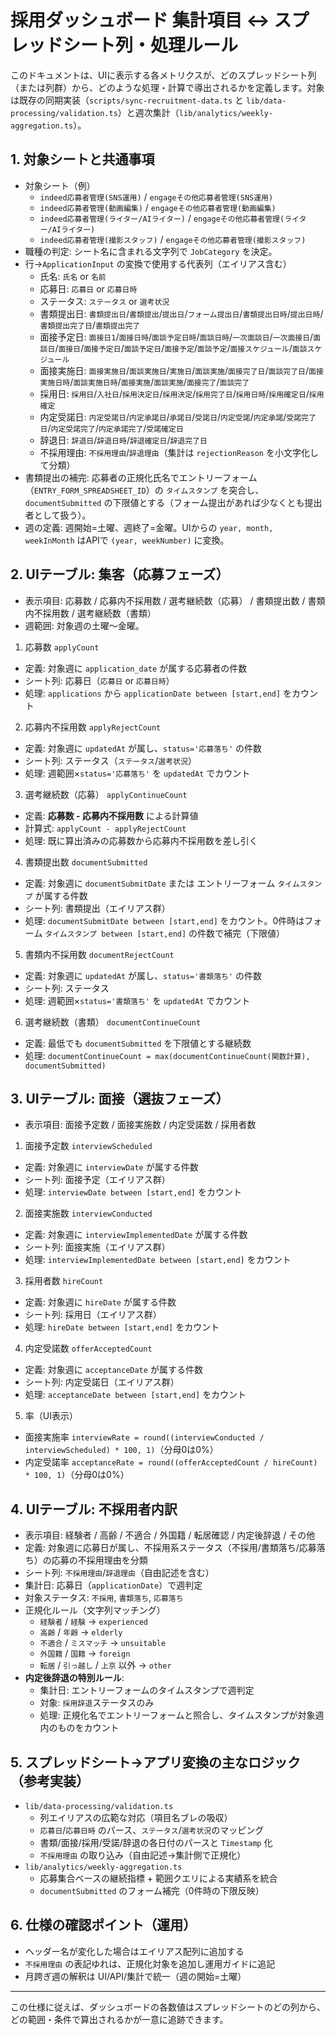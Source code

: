 # 採用ダッシュボード 集計項目 ↔ スプレッドシート列・処理ルール

このドキュメントは、UIに表示する各メトリクスが、どのスプレッドシート列（または列群）から、どのような処理・計算で導出されるかを定義します。対象は既存の同期実装（`scripts/sync-recruitment-data.ts` と `lib/data-processing/validation.ts`）と週次集計（`lib/analytics/weekly-aggregation.ts`）。

## 1. 対象シートと共通事項
- 対象シート（例）
  - `indeed応募者管理(SNS運用)` / `engageその他応募者管理(SNS運用)`
  - `indeed応募者管理(動画編集)` / `engageその他応募者管理(動画編集)`
  - `indeed応募者管理(ライター/AIライター)` / `engageその他応募者管理(ライター/AIライター)`
  - `indeed応募者管理(撮影スタッフ)` / `engageその他応募者管理(撮影スタッフ)`
- 職種の判定: シート名に含まれる文字列で `JobCategory` を決定。
- 行→`ApplicationInput` の変換で使用する代表列（エイリアス含む）
  - 氏名: `氏名` or `名前`
  - 応募日: `応募日` or `応募日時`
  - ステータス: `ステータス` or `選考状況`
  - 書類提出日: `書類提出日`/`書類提出`/`提出日`/`フォーム提出日`/`書類提出日時`/`提出日時`/`書類提出完了日`/`書類提出完了`
  - 面接予定日: `面接日1`/`面接日時`/`面談予定日時`/`面談日時`/`一次面談日`/`一次面接日`/`面談日`/`面接日`/`面接予定日`/`面談予定日`/`面接予定`/`面談予定`/`面接スケジュール`/`面談スケジュール`
  - 面接実施日: `面接実施日`/`面談実施日`/`実施日`/`面談実施`/`面接完了日`/`面談完了日`/`面接実施日時`/`面談実施日時`/`面接実施`/`面談実施`/`面接完了`/`面談完了`
  - 採用日: `採用日`/`入社日`/`採用決定日`/`採用決定`/`採用完了日`/`採用日時`/`採用確定日`/`採用確定`
  - 内定受諾日: `内定受諾日`/`内定承諾日`/`承諾日`/`受諾日`/`内定受諾`/`内定承諾`/`受諾完了日`/`内定受諾完了`/`内定承諾完了`/`受諾確定日`
  - 辞退日: `辞退日`/`辞退日時`/`辞退確定日`/`辞退完了日`
  - 不採用理由: `不採用理由`/`辞退理由`（集計は `rejectionReason` を小文字化して分類）
- 書類提出の補完: 応募者の正規化氏名でエントリーフォーム（`ENTRY_FORM_SPREADSHEET_ID`）の `タイムスタンプ` を突合し、`documentSubmitted` の下限値とする（フォーム提出があれば少なくとも提出者として扱う）。
- 週の定義: 週開始=土曜、週終了=金曜。UIからの `year, month, weekInMonth` はAPIで `(year, weekNumber)` に変換。

## 2. UIテーブル: 集客（応募フェーズ）
- 表示項目: 応募数 / 応募内不採用数 / 選考継続数（応募） / 書類提出数 / 書類内不採用数 / 選考継続数（書類）
- 週範囲: 対象週の土曜〜金曜。

1) 応募数 `applyCount`
- 定義: 対象週に `application_date` が属する応募者の件数
- シート列: 応募日（`応募日` or `応募日時`）
- 処理: `applications` から `applicationDate between [start,end]` をカウント

2) 応募内不採用数 `applyRejectCount`
- 定義: 対象週に `updatedAt` が属し、`status='応募落ち'` の件数
- シート列: ステータス（`ステータス`/`選考状況`）
- 処理: 週範囲×`status='応募落ち'` を `updatedAt` でカウント

3) 選考継続数（応募） `applyContinueCount`
- 定義: **応募数 - 応募内不採用数** による計算値
- 計算式: `applyCount - applyRejectCount`
- 処理: 既に算出済みの応募数から応募内不採用数を差し引く

4) 書類提出数 `documentSubmitted`
- 定義: 対象週に `documentSubmitDate` または エントリーフォーム `タイムスタンプ` が属する件数
- シート列: 書類提出（エイリアス群）
- 処理: `documentSubmitDate between [start,end]` をカウント。0件時はフォーム `タイムスタンプ between [start,end]` の件数で補完（下限値）

5) 書類内不採用数 `documentRejectCount`
- 定義: 対象週に `updatedAt` が属し、`status='書類落ち'` の件数
- シート列: ステータス
- 処理: 週範囲×`status='書類落ち'` を `updatedAt` でカウント

6) 選考継続数（書類） `documentContinueCount`
- 定義: 最低でも `documentSubmitted` を下限値とする継続数
- 処理: `documentContinueCount = max(documentContinueCount(関数計算), documentSubmitted)`

## 3. UIテーブル: 面接（選抜フェーズ）
- 表示項目: 面接予定数 / 面接実施数 / 内定受諾数 / 採用者数

1) 面接予定数 `interviewScheduled`
- 定義: 対象週に `interviewDate` が属する件数
- シート列: 面接予定（エイリアス群）
- 処理: `interviewDate between [start,end]` をカウント

2) 面接実施数 `interviewConducted`
- 定義: 対象週に `interviewImplementedDate` が属する件数
- シート列: 面接実施（エイリアス群）
- 処理: `interviewImplementedDate between [start,end]` をカウント

3) 採用者数 `hireCount`
- 定義: 対象週に `hireDate` が属する件数
- シート列: 採用日（エイリアス群）
- 処理: `hireDate between [start,end]` をカウント

4) 内定受諾数 `offerAcceptedCount`
- 定義: 対象週に `acceptanceDate` が属する件数
- シート列: 内定受諾日（エイリアス群）
- 処理: `acceptanceDate between [start,end]` をカウント

5) 率（UI表示）
- 面接実施率 `interviewRate = round((interviewConducted / interviewScheduled) * 100, 1)`（分母0は0%）
- 内定受諾率 `acceptanceRate = round((offerAcceptedCount / hireCount) * 100, 1)`（分母0は0%）

## 4. UIテーブル: 不採用者内訳
- 表示項目: 経験者 / 高齢 / 不適合 / 外国籍 / 転居確認 / 内定後辞退 / その他
- 定義: 対象週に応募日が属し、不採用系ステータス（不採用/書類落ち/応募落ち）の応募の不採用理由を分類
- シート列: `不採用理由`/`辞退理由`（自由記述を含む）
- 集計日: 応募日（`applicationDate`）で週判定
- 対象ステータス: `不採用`, `書類落ち`, `応募落ち`
- 正規化ルール（文字列マッチング）
  - `経験者` / `経験` → `experienced`
  - `高齢` / `年齢` → `elderly`
  - `不適合` / `ミスマッチ` → `unsuitable`
  - `外国籍` / `国籍` → `foreign`
  - `転居` / `引っ越し` / `上京` 以外 → `other`
- **内定後辞退の特別ルール**:
  - 集計日: エントリーフォームのタイムスタンプで週判定
  - 対象: `採用辞退`ステータスのみ
  - 処理: 正規化名でエントリーフォームと照合し、タイムスタンプが対象週内のものをカウント

## 5. スプレッドシート→アプリ変換の主なロジック（参考実装）
- `lib/data-processing/validation.ts`
  - 列エイリアスの広範な対応（項目名ブレの吸収）
  - `応募日`/`応募日時` のパース、`ステータス`/`選考状況`のマッピング
  - 書類/面接/採用/受諾/辞退の各日付のパースと `Timestamp` 化
  - `不採用理由` の取り込み（自由記述→集計側で正規化）
- `lib/analytics/weekly-aggregation.ts`
  - 応募集合ベースの継続指標 + 範囲クエリによる実績系を統合
  - `documentSubmitted` のフォーム補完（0件時の下限反映）

## 6. 仕様の確認ポイント（運用）
- ヘッダー名が変化した場合はエイリアス配列に追加する
- `不採用理由` の表記ゆれは、正規化対象を追加し運用ガイドに追記
- 月跨ぎ週の解釈は UI/API/集計で統一（週の開始=土曜）

---
この仕様に従えば、ダッシュボードの各数値はスプレッドシートのどの列から、どの範囲・条件で算出されるかが一意に追跡できます。
